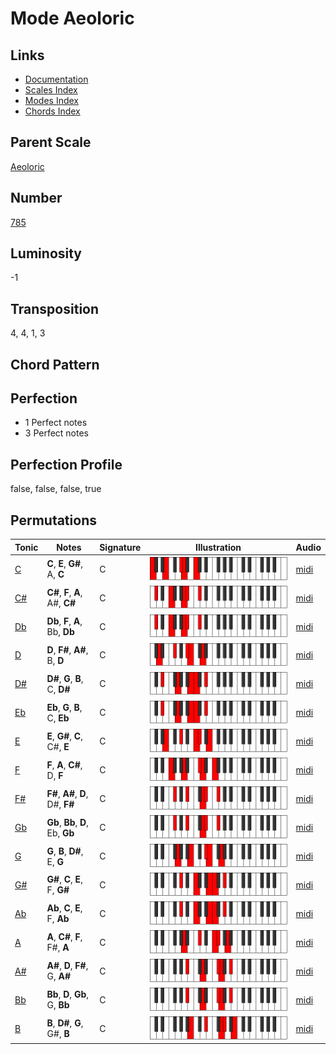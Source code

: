 # Mode Aeoloric

## Links

- [Documentation](README.md)
- [Scales Index](Scales.md)
- [Modes Index](Modes.md)
- [Chords Index](Chords.md)

## Parent Scale

[Aeoloric](ScaleAeoloric.md)

## Number

[785](https://ianring.com/musictheory/scales/785)

## Luminosity

-1

## Transposition

4, 4, 1, 3

## Chord Pattern



## Perfection

- 1 Perfect notes
- 3 Perfect notes

## Perfection Profile

false, false, false, true

## Permutations

| Tonic | Notes | Signature | Illustration | Audio |
|-------|-------|-----------|--------------|-------|
| [C](ModeCNaturalAeoloric.md) | **C**, **E**, **G#**, A, **C** | C | ![CNaturalAeoloric](ModeCNaturalAeoloric.png) | [midi](https://github.com/edipermadi/music/blob/main/docs/ModeCNaturalAeoloric.mid?raw=true) |
| [C#](ModeCSharpAeoloric.md) | **C#**, **F**, **A**, A#, **C#** | C | ![CSharpAeoloric](ModeCSharpAeoloric.png) | [midi](https://github.com/edipermadi/music/blob/main/docs/ModeCSharpAeoloric.mid?raw=true) |
| [Db](ModeDFlatAeoloric.md) | **Db**, **F**, **A**, Bb, **Db** | C | ![DFlatAeoloric](ModeDFlatAeoloric.png) | [midi](https://github.com/edipermadi/music/blob/main/docs/ModeDFlatAeoloric.mid?raw=true) |
| [D](ModeDNaturalAeoloric.md) | **D**, **F#**, **A#**, B, **D** | C | ![DNaturalAeoloric](ModeDNaturalAeoloric.png) | [midi](https://github.com/edipermadi/music/blob/main/docs/ModeDNaturalAeoloric.mid?raw=true) |
| [D#](ModeDSharpAeoloric.md) | **D#**, **G**, **B**, C, **D#** | C | ![DSharpAeoloric](ModeDSharpAeoloric.png) | [midi](https://github.com/edipermadi/music/blob/main/docs/ModeDSharpAeoloric.mid?raw=true) |
| [Eb](ModeEFlatAeoloric.md) | **Eb**, **G**, **B**, C, **Eb** | C | ![EFlatAeoloric](ModeEFlatAeoloric.png) | [midi](https://github.com/edipermadi/music/blob/main/docs/ModeEFlatAeoloric.mid?raw=true) |
| [E](ModeENaturalAeoloric.md) | **E**, **G#**, **C**, C#, **E** | C | ![ENaturalAeoloric](ModeENaturalAeoloric.png) | [midi](https://github.com/edipermadi/music/blob/main/docs/ModeENaturalAeoloric.mid?raw=true) |
| [F](ModeFNaturalAeoloric.md) | **F**, **A**, **C#**, D, **F** | C | ![FNaturalAeoloric](ModeFNaturalAeoloric.png) | [midi](https://github.com/edipermadi/music/blob/main/docs/ModeFNaturalAeoloric.mid?raw=true) |
| [F#](ModeFSharpAeoloric.md) | **F#**, **A#**, **D**, D#, **F#** | C | ![FSharpAeoloric](ModeFSharpAeoloric.png) | [midi](https://github.com/edipermadi/music/blob/main/docs/ModeFSharpAeoloric.mid?raw=true) |
| [Gb](ModeGFlatAeoloric.md) | **Gb**, **Bb**, **D**, Eb, **Gb** | C | ![GFlatAeoloric](ModeGFlatAeoloric.png) | [midi](https://github.com/edipermadi/music/blob/main/docs/ModeGFlatAeoloric.mid?raw=true) |
| [G](ModeGNaturalAeoloric.md) | **G**, **B**, **D#**, E, **G** | C | ![GNaturalAeoloric](ModeGNaturalAeoloric.png) | [midi](https://github.com/edipermadi/music/blob/main/docs/ModeGNaturalAeoloric.mid?raw=true) |
| [G#](ModeGSharpAeoloric.md) | **G#**, **C**, **E**, F, **G#** | C | ![GSharpAeoloric](ModeGSharpAeoloric.png) | [midi](https://github.com/edipermadi/music/blob/main/docs/ModeGSharpAeoloric.mid?raw=true) |
| [Ab](ModeAFlatAeoloric.md) | **Ab**, **C**, **E**, F, **Ab** | C | ![AFlatAeoloric](ModeAFlatAeoloric.png) | [midi](https://github.com/edipermadi/music/blob/main/docs/ModeAFlatAeoloric.mid?raw=true) |
| [A](ModeANaturalAeoloric.md) | **A**, **C#**, **F**, F#, **A** | C | ![ANaturalAeoloric](ModeANaturalAeoloric.png) | [midi](https://github.com/edipermadi/music/blob/main/docs/ModeANaturalAeoloric.mid?raw=true) |
| [A#](ModeASharpAeoloric.md) | **A#**, **D**, **F#**, G, **A#** | C | ![ASharpAeoloric](ModeASharpAeoloric.png) | [midi](https://github.com/edipermadi/music/blob/main/docs/ModeASharpAeoloric.mid?raw=true) |
| [Bb](ModeBFlatAeoloric.md) | **Bb**, **D**, **Gb**, G, **Bb** | C | ![BFlatAeoloric](ModeBFlatAeoloric.png) | [midi](https://github.com/edipermadi/music/blob/main/docs/ModeBFlatAeoloric.mid?raw=true) |
| [B](ModeBNaturalAeoloric.md) | **B**, **D#**, **G**, G#, **B** | C | ![BNaturalAeoloric](ModeBNaturalAeoloric.png) | [midi](https://github.com/edipermadi/music/blob/main/docs/ModeBNaturalAeoloric.mid?raw=true) |
